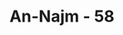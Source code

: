 ---
title: "An-Najm - 58"
no: 58
arabic_no: ٥٨
ayah: لَيْسَ لَهَا مِنْ دُوْنِ اللّٰهِ كَاشِفَةٌ  ۗ 
translation: "Tidak ada yang akan dapat mengungkapkan (terjadinya hari itu) selain Allah."
tafsir: "Ayat ini menerangkan bahwa, tidak ada seorang pun yang mengetahui waktu tibanya hari Kiamat selain dari Allah, maka bersiap-siaplah untuk menghadapi hari itu sebelum datang secara tibatiba, dalam keadaan kamu tidak memperkirakan. Kamu akan menyesali kesalahan yang tidak ada gunanya, karenanya, beramallah selama masih ada kesempatan untuk beramal. Dengan ayat ini diungkapkan tiga macam dasar agama yaitu: 1. Keesaan Allah berdasarkan firman-Nya; maka dengan nikmat Tuhanmu yang manakah kamu ragu-ragu? 2. Pengukuhan kerasulan Nabi Muhammad saw, dengan firman-Nya; ini (Muhammad) adalah seorang pemberi peringatan. 3. Pengukuhan tentang adanya pengumpulan dan kebangkitan pada hari Kiamat dengan firman-Nya; telah dekatlah kejadiannya hari Kiamat."
---